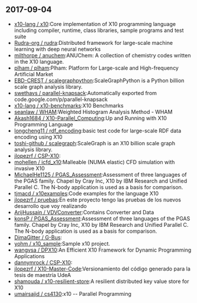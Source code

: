 ## 2017-09-04

* [x10-lang / x10](https://github.com/x10-lang/x10):Core implementation of X10 programming language including compiler, runtime, class libraries, sample programs and test suite
* [Rudra-org / rudra](https://github.com/Rudra-org/rudra):Distributed framework for large-scale machine learning with deep neural networks
* [milthorpe / anuchem](https://github.com/milthorpe/anuchem):ANUChem: A collection of chemistry codes written in the X10 language.
* [plham / plham](https://github.com/plham/plham):Plham: Platform for Large-scale and High-frequency Artificial Market
* [EBD-CREST / scalegraphpython](https://github.com/EBD-CREST/scalegraphpython):ScaleGraphPython is a Python billion scale graph analysis library.
* [swethavs / parallel-knapsack](https://github.com/swethavs/parallel-knapsack):Automatically exported from code.google.com/p/parallel-knapsack
* [x10-lang / x10-benchmarks](https://github.com/x10-lang/x10-benchmarks):X10 Benchmarks
* [seanlaw / WHAM](https://github.com/seanlaw/WHAM):Weighted Histogram Analysis Method - WHAM
* [Akash1684 / X10-Parallel_Computing](https://github.com/Akash1684/X10-Parallel_Computing):Up and Running with X10 Programming Language
* [longcheng11 / rdf_encoding](https://github.com/longcheng11/rdf_encoding):basic test code for large-scale RDF data encoding using X10
* [toshi-github / scalegraph](https://github.com/toshi-github/scalegraph):ScaleGraph is an X10 billion scale graph analysis library.
* [jlopezrf / CSP-X10](https://github.com/jlopezrf/CSP-X10):
* [mohellen / icfd_x10](https://github.com/mohellen/icfd_x10):Malleable (NUMA elastic) CFD simulation with invasive X10
* [MichaelHe1125 / PGAS_Assessment](https://github.com/MichaelHe1125/PGAS_Assessment):Assessment of three languages of the PGAS family. Chapel by Cray Inc, X10 by IBM Research and Unified Parallel C. The N-body application is used as a basis for comparison.
* [tjmacd / x10examples](https://github.com/tjmacd/x10examples):Code examples for the language X10
* [jlopezrf / pruebas](https://github.com/jlopezrf/pruebas):En este proyecto tengo las pruebas de los nuevos desarrollo que voy realizando
* [ArijHussain / VDVConverter](https://github.com/ArijHussain/VDVConverter):Contains Converter and Data
* [konsP / PGAS_Assessment](https://github.com/konsP/PGAS_Assessment):Assessment of three languages of the PGAS family. Chapel by Cray Inc, X10 by IBM Research and Unified Parallel C. The N-body application is used as a basis for comparison.
* [DimaGitter / G-Bus](https://github.com/DimaGitter/G-Bus):
* [yohm / x10_sample](https://github.com/yohm/x10_sample):Sample x10 project.
* [wangvsa / DPX10](https://github.com/wangvsa/DPX10):An Efficient X10 Framework for Dynamic Programming Applications
* [dannymrock / CSP-X10](https://github.com/dannymrock/CSP-X10):
* [jlopezrf / X10-Master-Code](https://github.com/jlopezrf/X10-Master-Code):Versionamiento del código generado para la tesis de maestría UdeA
* [shamouda / x10-resilient-store](https://github.com/shamouda/x10-resilient-store):A resilient distributed key value store for X10
* [umairsajid / cs4130](https://github.com/umairsajid/cs4130):x10 -- Parallel Programming
